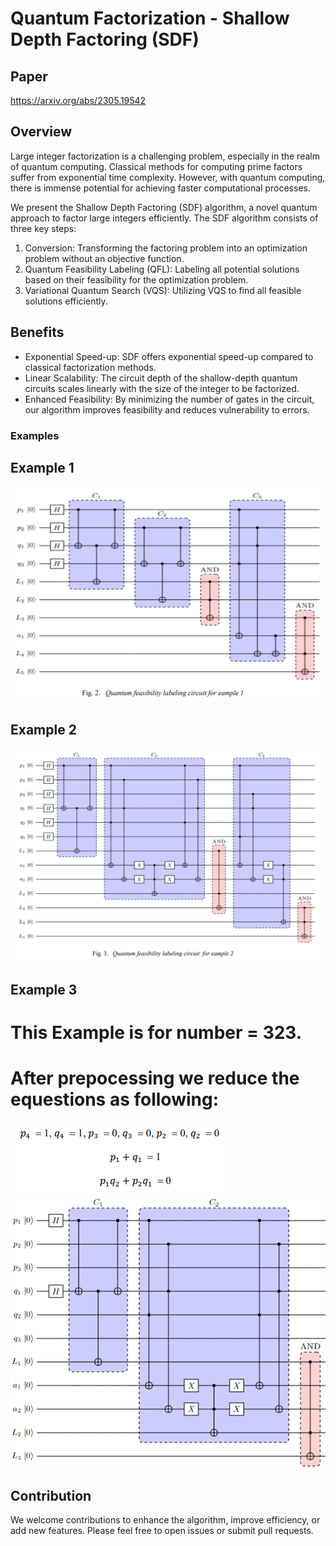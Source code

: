 # Quantum Factorization - Shallow Depth Factoring (SDF)

## Paper 
https://arxiv.org/abs/2305.19542

## Overview

Large integer factorization is a challenging problem, especially in the realm of quantum computing. Classical methods for computing prime factors suffer from exponential time complexity. However, with quantum computing, there is immense potential for achieving faster computational processes.

We present the Shallow Depth Factoring (SDF) algorithm, a novel quantum approach to factor large integers efficiently. The SDF algorithm consists of three key steps:

1. Conversion: Transforming the factoring problem into an optimization problem without an objective function.
2. Quantum Feasibility Labeling (QFL): Labeling all potential solutions based on their feasibility for the optimization problem.
3. Variational Quantum Search (VQS): Utilizing VQS to find all feasible solutions efficiently.

## Benefits

- Exponential Speed-up: SDF offers exponential speed-up compared to classical factorization methods.
- Linear Scalability: The circuit depth of the shallow-depth quantum circuits scales linearly with the size of the integer to be factorized.
- Enhanced Feasibility: By minimizing the number of gates in the circuit, our algorithm improves feasibility and reduces vulnerability to errors.

### Examples

## Example 1
![Example1](https://github.com/natanil-m/variational_quantum_factorization/blob/main/figure_example1.png)

## Example 2
![Example2](https://github.com/natanil-m/variational_quantum_factorization/blob/main/figure_example2.png)

## Example 3
# This Example is for number = 323.
# After prepocessing we reduce the equestions as following:
![Eq_Example3](https://github.com/natanil-m/variational_quantum_factorization/blob/main/equations_example3.png)
![Example3](https://github.com/natanil-m/variational_quantum_factorization/blob/main/figure_example3.png)


## Contribution

We welcome contributions to enhance the algorithm, improve efficiency, or add new features. Please feel free to open issues or submit pull requests.
